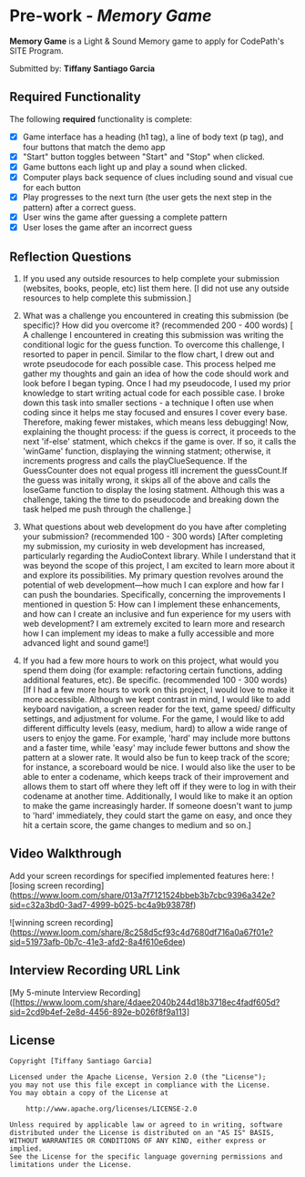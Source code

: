 # Pre-work - *Memory Game*

**Memory Game** is a Light & Sound Memory game to apply for CodePath's SITE Program. 

Submitted by: **Tiffany Santiago Garcia**


## Required Functionality

The following **required** functionality is complete:

* [x] Game interface has a heading (h1 tag), a line of body text (p tag), and four buttons that match the demo app
* [x] "Start" button toggles between "Start" and "Stop" when clicked. 
* [x] Game buttons each light up and play a sound when clicked. 
* [x] Computer plays back sequence of clues including sound and visual cue for each button
* [x] Play progresses to the next turn (the user gets the next step in the pattern) after a correct guess. 
* [x] User wins the game after guessing a complete pattern
* [x] User loses the game after an incorrect guess

## Reflection Questions
1. If you used any outside resources to help complete your submission (websites, books, people, etc) list them here. 
[I did not use any outside resources to help complete this submission.]

2. What was a challenge you encountered in creating this submission (be specific)? How did you overcome it? (recommended 200 - 400 words) 
[ A challenge I encountered in creating this submission was writing the conditional logic for the guess function. To overcome this challenge, I resorted to paper in pencil. Similar to the flow chart, I drew out and wrote pseudocode for each possible case. This process helped me gather my thoughts and gain an idea of how the code should work and look before I began typing. Once I had my pseudocode, I used my prior knowledge to start writing actual code for each possible case. I broke down this task into smaller sections - a technique I often use when coding since it helps me stay focused and ensures I cover every base. Therefore, making fewer mistakes, which means less debugging!
Now, explaining the thought process:  if the guess is correct, it proceeds to the next 'if-else' statment, which chekcs if the game is over. If so, it calls the 'winGame' function, displaying the winning statment; otherwise, it increments progress and calls the playClueSequence. If the GuessCounter does not equal progess itll increment the guessCount.If the guess was initally wrong, it skips all of the above and calls the loseGame function to display the losing statment. Although this was a challenge, taking the time to do pseudocode and breaking down the task helped me push through the challenge.]

4. What questions about web development do you have after completing your submission? (recommended 100 - 300 words) 
[After completing my submission, my curiosity in web development has increased, particularly regarding the AudioContext library. While I understand that it was beyond the scope of this project, I am excited to learn more about it and explore its possibilities. My primary question revolves around the potential of web development—how much I can explore and how far I can push the boundaries. Specifically, concerning the improvements I mentioned in question 5: How can I implement these enhancements, and how can I create an inclusive and fun experience for my users with web development? I am extremely excited to learn more and research how I can implement my ideas to make a fully accessible and more advanced light and sound game!]

5. If you had a few more hours to work on this project, what would you spend them doing (for example: refactoring certain functions, adding additional features, etc). Be specific. (recommended 100 - 300 words) 
[If I had a few more hours to work on this project, I would love to make it more accessible. Although we kept contrast in mind, I would like to add keyboard navigation, a screen reader for the text, game speed/ difficulty settings, and adjustment for volume. For the game, I would like to add different difficulty levels (easy, medium, hard) to allow a wide range of users to enjoy the game. For example, 'hard' may include more buttons and a faster time, while 'easy' may include fewer buttons and show the pattern at a slower rate. It would also be fun to keep track of the score; for instance, a scoreboard would be nice. I would also like the user to be able to enter a codename, which keeps track of their improvement and allows them to start off where they left off if they were to log in with their codename at another time. Additionally, I would like to make it an option to make the game increasingly harder. If someone doesn't want to jump to 'hard' immediately, they could start the game on easy, and once they hit a certain score, the game changes to medium and so on.]

## Video Walkthrough 

Add your screen recordings for specified implemented features here:
![losing screen recording] (https://www.loom.com/share/013a7f7121524bbeb3b7cbc9396a342e?sid=c32a3bd0-3ad7-4999-b025-bc4a9b93878f)

![winning screen recording] (https://www.loom.com/share/8c258d5cf93c4d7680df716a0a67f01e?sid=51973afb-0b7c-41e3-afd2-8a4f610e6dee)
## Interview Recording URL Link

[My 5-minute Interview Recording]([https://www.loom.com/share/4daee2040b244d18b3718ec4fadf605d?sid=2cd9b4ef-2e8d-4456-892e-b026f8f9a113]


## License

    Copyright [Tiffany Santiago Garcia]

    Licensed under the Apache License, Version 2.0 (the "License");
    you may not use this file except in compliance with the License.
    You may obtain a copy of the License at

        http://www.apache.org/licenses/LICENSE-2.0

    Unless required by applicable law or agreed to in writing, software
    distributed under the License is distributed on an "AS IS" BASIS,
    WITHOUT WARRANTIES OR CONDITIONS OF ANY KIND, either express or implied.
    See the License for the specific language governing permissions and
    limitations under the License.